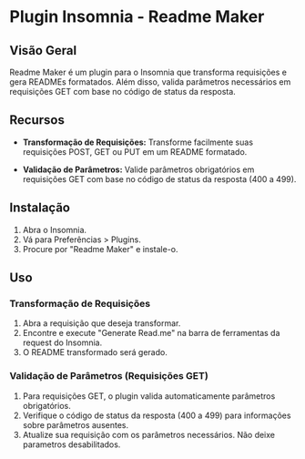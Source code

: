 # Plugin Insomnia - Readme Maker

## Visão Geral

Readme Maker é um plugin para o Insomnia que transforma requisições e gera READMEs formatados. Além disso, valida parâmetros necessários em requisições GET com base no código de status da resposta.

## Recursos

- **Transformação de Requisições:** Transforme facilmente suas requisições POST, GET ou PUT em um README formatado.

- **Validação de Parâmetros:** Valide parâmetros obrigatórios em requisições GET com base no código de status da resposta (400 a 499).

## Instalação

1. Abra o Insomnia.
2. Vá para Preferências > Plugins.
3. Procure por "Readme Maker" e instale-o.

## Uso

### Transformação de Requisições

1. Abra a requisição que deseja transformar.
2. Encontre e execute "Generate Read.me" na barra de ferramentas da request do Insomnia.
3. O README transformado será gerado.

### Validação de Parâmetros (Requisições GET)

1. Para requisições GET, o plugin valida automaticamente parâmetros obrigatórios.
2. Verifique o código de status da resposta (400 a 499) para informações sobre parâmetros ausentes.
3. Atualize sua requisição com os parâmetros necessários. Não deixe parametros desabilitados.
